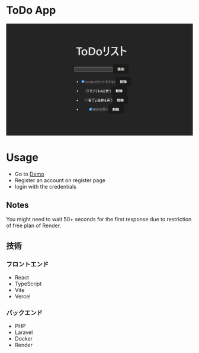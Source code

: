 # ToDo App
![alt text](image.png)

# Usage
- Go to [Demo](https://my-todo-app-five-sage.vercel.app/)
- Register an account on register page
- login with the credentials

## Notes
You might need to wait 50+ seconds for the first response due to restriction of free plan of Render.

## 技術
### フロントエンド
- React
- TypeScript 
- Vite
- Vercel 

### バックエンド
- PHP
- Laravel
- Docker
- Render